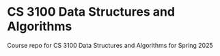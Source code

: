 # CS 3100 Data Structures and Algorithms

Course repo for CS 3100 Data Structures and Algorithms for Spring 2025
